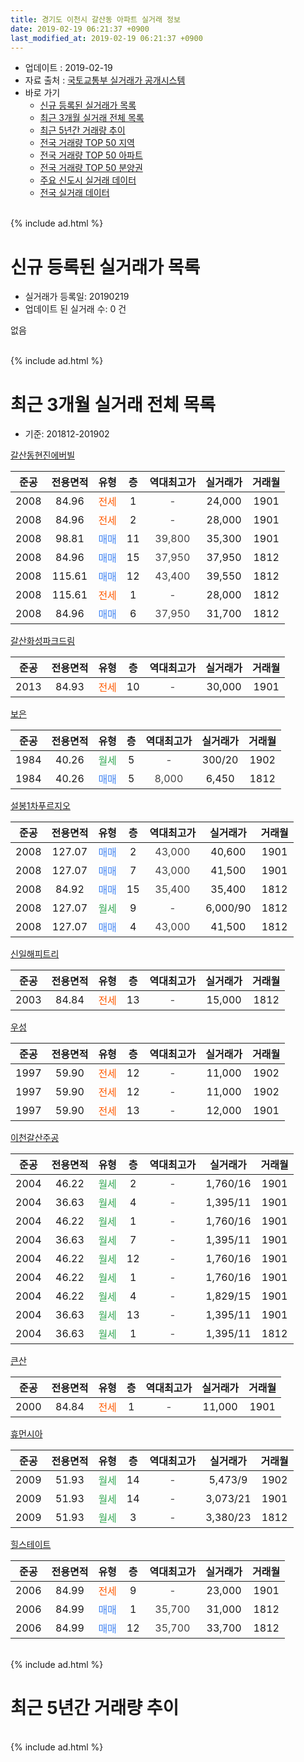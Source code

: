```yaml
---
title: 경기도 이천시 갈산동 아파트 실거래 정보
date: 2019-02-19 06:21:37 +0900
last_modified_at: 2019-02-19 06:21:37 +0900
---
```


* 업데이트 : 2019-02-19
* 자료 출처 : [국토교통부 실거래가 공개시스템](http://rt.molit.go.kr)
* 바로 가기
    * [신규 등록된 실거래가 목록](#신규-등록된-실거래가-목록)
    * [최근 3개월 실거래 전체 목록](#최근-3개월-실거래-전체-목록)
    * [최근 5년간 거래량 추이](#최근-5년간-거래량-추이)
    * [전국 거래량 TOP 50 지역](https://ayogom.github.io/apt-trade-info/최근-3개월-전국에서-가장-거래가-많이-발생한-지역)
    * [전국 거래량 TOP 50 아파트](https://ayogom.github.io/apt-trade-info/최근-3개월-전국에서-가장-거래가-많이-발생한-아파트)
    * [전국 거래량 TOP 50 분양권](https://ayogom.github.io/apt-trade-info/최근-3개월-전국에서-가장-거래가-많이-발생한-분양권)
    * [주요 신도시 실거래 데이터](https://ayogom.github.io/apt-trade-info/주요-신도시)
    * [전국 실거래 데이터](https://ayogom.github.io/apt-trade-info/전국)
<br>
{% include ad.html %}
<br>

# 신규 등록된 실거래가 목록
* 실거래가 등록일: 20190219
* 업데이트 된 실거래 수: 0 건

없음

<br>
{% include ad.html %}
<br>

# 최근 3개월 실거래 전체 목록
* 기준: 201812-201902


[갈산동현진에버빌](https://search.naver.com/search.naver?query=%EA%B2%BD%EA%B8%B0%EB%8F%84+%EC%9D%B4%EC%B2%9C%EC%8B%9C+%EA%B0%88%EC%82%B0%EB%8F%99+%EA%B0%88%EC%82%B0%EB%8F%99%ED%98%84%EC%A7%84%EC%97%90%EB%B2%84%EB%B9%8C)

|준공|전용면적|유형|층|역대최고가|실거래가|거래월|
|:---:|:---:|:---:|:---:|:---:|:---:|:---:|
|2008|84.96|<span style="color:#ff5a00">전세</span>|1|<span style="color:#444444">-</span>|24,000|1901|
|2008|84.96|<span style="color:#ff5a00">전세</span>|2|<span style="color:#444444">-</span>|28,000|1901|
|2008|98.81|<span style="color:#4285f3">매매</span>|11|<span style="color:#444444">39,800</span>|35,300|1901|
|2008|84.96|<span style="color:#4285f3">매매</span>|15|<span style="color:#444444">37,950</span>|37,950|1812|
|2008|115.61|<span style="color:#4285f3">매매</span>|12|<span style="color:#444444">43,400</span>|39,550|1812|
|2008|115.61|<span style="color:#ff5a00">전세</span>|1|<span style="color:#444444">-</span>|28,000|1812|
|2008|84.96|<span style="color:#4285f3">매매</span>|6|<span style="color:#444444">37,950</span>|31,700|1812|

[갈산화성파크드림](https://search.naver.com/search.naver?query=%EA%B2%BD%EA%B8%B0%EB%8F%84+%EC%9D%B4%EC%B2%9C%EC%8B%9C+%EA%B0%88%EC%82%B0%EB%8F%99+%EA%B0%88%EC%82%B0%ED%99%94%EC%84%B1%ED%8C%8C%ED%81%AC%EB%93%9C%EB%A6%BC)

|준공|전용면적|유형|층|역대최고가|실거래가|거래월|
|:---:|:---:|:---:|:---:|:---:|:---:|:---:|
|2013|84.93|<span style="color:#ff5a00">전세</span>|10|<span style="color:#444444">-</span>|30,000|1901|

[보은](https://search.naver.com/search.naver?query=%EA%B2%BD%EA%B8%B0%EB%8F%84+%EC%9D%B4%EC%B2%9C%EC%8B%9C+%EA%B0%88%EC%82%B0%EB%8F%99+%EB%B3%B4%EC%9D%80)

|준공|전용면적|유형|층|역대최고가|실거래가|거래월|
|:---:|:---:|:---:|:---:|:---:|:---:|:---:|
|1984|40.26|<span style="color:#34a853">월세</span>|5|<span style="color:#444444">-</span>|300/20|1902|
|1984|40.26|<span style="color:#4285f3">매매</span>|5|<span style="color:#444444">8,000</span>|6,450|1812|

[설봉1차푸르지오](https://search.naver.com/search.naver?query=%EA%B2%BD%EA%B8%B0%EB%8F%84+%EC%9D%B4%EC%B2%9C%EC%8B%9C+%EA%B0%88%EC%82%B0%EB%8F%99+%EC%84%A4%EB%B4%891%EC%B0%A8%ED%91%B8%EB%A5%B4%EC%A7%80%EC%98%A4)

|준공|전용면적|유형|층|역대최고가|실거래가|거래월|
|:---:|:---:|:---:|:---:|:---:|:---:|:---:|
|2008|127.07|<span style="color:#4285f3">매매</span>|2|<span style="color:#444444">43,000</span>|40,600|1901|
|2008|127.07|<span style="color:#4285f3">매매</span>|7|<span style="color:#444444">43,000</span>|41,500|1901|
|2008|84.92|<span style="color:#4285f3">매매</span>|15|<span style="color:#444444">35,400</span>|35,400|1812|
|2008|127.07|<span style="color:#34a853">월세</span>|9|<span style="color:#444444">-</span>|6,000/90|1812|
|2008|127.07|<span style="color:#4285f3">매매</span>|4|<span style="color:#444444">43,000</span>|41,500|1812|

[신일해피트리](https://search.naver.com/search.naver?query=%EA%B2%BD%EA%B8%B0%EB%8F%84+%EC%9D%B4%EC%B2%9C%EC%8B%9C+%EA%B0%88%EC%82%B0%EB%8F%99+%EC%8B%A0%EC%9D%BC%ED%95%B4%ED%94%BC%ED%8A%B8%EB%A6%AC)

|준공|전용면적|유형|층|역대최고가|실거래가|거래월|
|:---:|:---:|:---:|:---:|:---:|:---:|:---:|
|2003|84.84|<span style="color:#ff5a00">전세</span>|13|<span style="color:#444444">-</span>|15,000|1812|

[우성](https://search.naver.com/search.naver?query=%EA%B2%BD%EA%B8%B0%EB%8F%84+%EC%9D%B4%EC%B2%9C%EC%8B%9C+%EA%B0%88%EC%82%B0%EB%8F%99+%EC%9A%B0%EC%84%B1)

|준공|전용면적|유형|층|역대최고가|실거래가|거래월|
|:---:|:---:|:---:|:---:|:---:|:---:|:---:|
|1997|59.90|<span style="color:#ff5a00">전세</span>|12|<span style="color:#444444">-</span>|11,000|1902|
|1997|59.90|<span style="color:#ff5a00">전세</span>|12|<span style="color:#444444">-</span>|11,000|1902|
|1997|59.90|<span style="color:#ff5a00">전세</span>|13|<span style="color:#444444">-</span>|12,000|1901|

[이천갈산주공](https://search.naver.com/search.naver?query=%EA%B2%BD%EA%B8%B0%EB%8F%84+%EC%9D%B4%EC%B2%9C%EC%8B%9C+%EA%B0%88%EC%82%B0%EB%8F%99+%EC%9D%B4%EC%B2%9C%EA%B0%88%EC%82%B0%EC%A3%BC%EA%B3%B5)

|준공|전용면적|유형|층|역대최고가|실거래가|거래월|
|:---:|:---:|:---:|:---:|:---:|:---:|:---:|
|2004|46.22|<span style="color:#34a853">월세</span>|2|<span style="color:#444444">-</span>|1,760/16|1901|
|2004|36.63|<span style="color:#34a853">월세</span>|4|<span style="color:#444444">-</span>|1,395/11|1901|
|2004|46.22|<span style="color:#34a853">월세</span>|1|<span style="color:#444444">-</span>|1,760/16|1901|
|2004|36.63|<span style="color:#34a853">월세</span>|7|<span style="color:#444444">-</span>|1,395/11|1901|
|2004|46.22|<span style="color:#34a853">월세</span>|12|<span style="color:#444444">-</span>|1,760/16|1901|
|2004|46.22|<span style="color:#34a853">월세</span>|1|<span style="color:#444444">-</span>|1,760/16|1901|
|2004|46.22|<span style="color:#34a853">월세</span>|4|<span style="color:#444444">-</span>|1,829/15|1901|
|2004|36.63|<span style="color:#34a853">월세</span>|13|<span style="color:#444444">-</span>|1,395/11|1901|
|2004|36.63|<span style="color:#34a853">월세</span>|1|<span style="color:#444444">-</span>|1,395/11|1812|

[큰산](https://search.naver.com/search.naver?query=%EA%B2%BD%EA%B8%B0%EB%8F%84+%EC%9D%B4%EC%B2%9C%EC%8B%9C+%EA%B0%88%EC%82%B0%EB%8F%99+%ED%81%B0%EC%82%B0)

|준공|전용면적|유형|층|역대최고가|실거래가|거래월|
|:---:|:---:|:---:|:---:|:---:|:---:|:---:|
|2000|84.84|<span style="color:#ff5a00">전세</span>|1|<span style="color:#444444">-</span>|11,000|1901|

[휴먼시아](https://search.naver.com/search.naver?query=%EA%B2%BD%EA%B8%B0%EB%8F%84+%EC%9D%B4%EC%B2%9C%EC%8B%9C+%EA%B0%88%EC%82%B0%EB%8F%99+%ED%9C%B4%EB%A8%BC%EC%8B%9C%EC%95%84)

|준공|전용면적|유형|층|역대최고가|실거래가|거래월|
|:---:|:---:|:---:|:---:|:---:|:---:|:---:|
|2009|51.93|<span style="color:#34a853">월세</span>|14|<span style="color:#444444">-</span>|5,473/9|1902|
|2009|51.93|<span style="color:#34a853">월세</span>|14|<span style="color:#444444">-</span>|3,073/21|1901|
|2009|51.93|<span style="color:#34a853">월세</span>|3|<span style="color:#444444">-</span>|3,380/23|1812|

[힐스테이트](https://search.naver.com/search.naver?query=%EA%B2%BD%EA%B8%B0%EB%8F%84+%EC%9D%B4%EC%B2%9C%EC%8B%9C+%EA%B0%88%EC%82%B0%EB%8F%99+%ED%9E%90%EC%8A%A4%ED%85%8C%EC%9D%B4%ED%8A%B8)

|준공|전용면적|유형|층|역대최고가|실거래가|거래월|
|:---:|:---:|:---:|:---:|:---:|:---:|:---:|
|2006|84.99|<span style="color:#ff5a00">전세</span>|9|<span style="color:#444444">-</span>|23,000|1901|
|2006|84.99|<span style="color:#4285f3">매매</span>|1|<span style="color:#444444">35,700</span>|31,000|1812|
|2006|84.99|<span style="color:#4285f3">매매</span>|12|<span style="color:#444444">35,700</span>|33,700|1812|


<br>
{% include ad.html %}
<br>

# 최근 5년간 거래량 추이


<div style="width:100%;">
    <canvas id="deal_progress" height="200"></canvas>
</div>

<script>
new Chart(document.getElementById("deal_progress"), {
    type: 'line',
    data: {
        labels: ['201402','201403','201404','201405','201406','201407','201408','201409','201410','201411','201412','201501','201502','201503','201504','201505','201506','201507','201508','201509','201510','201511','201512','201601','201602','201603','201604','201605','201606','201607','201608','201609','201610','201611','201612','201701','201702','201703','201704','201705','201706','201707','201708','201709','201710','201711','201712','201801','201802','201803','201804','201805','201806','201807','201808','201809','201810','201811','201812','201901','201902'],
        datasets: [{
            label: '매매',
            pointRadius: 1,
            data: [14, 12, 8, 10, 12, 17, 22, 12, 18, 13, 10, 9, 11, 23, 17, 13, 13, 9, 6, 5, 8, 8, 7, 12, 7, 6, 8, 7, 8, 11, 10, 14, 13, 9, 12, 3, 11, 12, 10, 9, 12, 12, 16, 11, 9, 11, 6, 7, 14, 9, 16, 3, 6, 5, 10, 11, 8, 7, 8, 3, 0],
            borderColor: "rgba(255, 201, 14, 1)",
            backgroundColor: "rgba(255, 201, 14, 0.5)",
            fill: false,
            lineTension: 0
        },{
            label: '전월세',
            pointRadius: 1,
            data: [14, 6, 5, 1, 8, 6, 6, 7, 4, 5, 12, 5, 5, 3, 1, 4, 6, 6, 3, 4, 10, 8, 4, 4, 17, 2, 9, 5, 4, 5, 4, 5, 10, 4, 12, 6, 6, 6, 3, 3, 7, 5, 6, 3, 6, 4, 4, 13, 5, 4, 4, 3, 1, 5, 3, 9, 7, 5, 5, 15, 4],
            borderColor: "rgba(0, 141, 185, 1)",
            backgroundColor: "rgba(0, 141, 185, 0.5)",
            fill: false,
            lineTension: 0
        }
        ]
    },
    options: {
        responsive: true,
        title: {
            display: false
        },
        tooltips: {
            mode: 'index',
            intersect: false
        },
        hover: {
            mode: 'nearest',
            intersect: true
        },
        scales: {
            xAxes: [{
                display: true,
                scaleLabel: {
                    display: true,
                    labelString: '년/월'
                }
            }],
            yAxes: [{
                display: true,
                ticks: {
                    suggestedMin: 0,
                },
                scaleLabel: {
                    display: true,
                    labelString: '실거래 수'
                }
            }]
        }
    }
});

</script>


<br>
{% include ad.html %}
<br>

